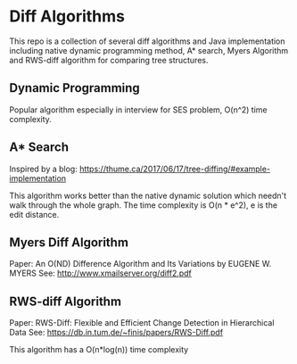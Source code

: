 # Diff Algorithms

This repo is a collection of several diff algorithms and Java implementation including native dynamic programming method, A* search, Myers Algorithm and RWS-diff algorithm for comparing tree structures.

## Dynamic Programming

Popular algorithm especially in interview for SES problem, O(n^2) time complexity.

## A* Search

Inspired by a blog: https://thume.ca/2017/06/17/tree-diffing/#example-implementation

This algorithm works better than the native dynamic solution which needn't walk through the whole graph. The time
complexity is O(n * e^2), e is the edit distance.

## Myers Diff Algorithm

Paper: An O(ND) Difference Algorithm and Its Variations by EUGENE W. MYERS
See: http://www.xmailserver.org/diff2.pdf

## RWS-diff Algorithm

Paper: RWS-Diff: Flexible and Efficient Change Detection in Hierarchical Data
See: https://db.in.tum.de/~finis/papers/RWS-Diff.pdf

This algorithm has a O(n*log(n)) time complexity
